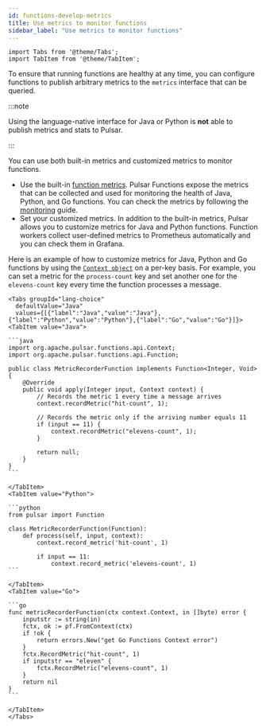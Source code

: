 ```yaml
---
id: functions-develop-metrics
title: Use metrics to monitor functions
sidebar_label: "Use metrics to monitor functions"
---
```


````mdx-code-block
import Tabs from '@theme/Tabs';
import TabItem from '@theme/TabItem';
````

To ensure that running functions are healthy at any time, you can configure functions to publish arbitrary metrics to the `metrics` interface that can be queried.

:::note

Using the language-native interface for Java or Python is **not** able to publish metrics and stats to Pulsar.

:::

You can use both built-in metrics and customized metrics to monitor functions.
- Use the built-in [function metrics](reference-metrics.md#pulsar-functions).
  Pulsar Functions expose the metrics that can be collected and used for monitoring the health of Java, Python, and Go functions. You can check the metrics by following the [monitoring](deploy-monitoring.md#function-and-connector-stats) guide.
- Set your customized metrics.
  In addition to the built-in metrics, Pulsar allows you to customize metrics for Java and Python functions. Function workers collect user-defined metrics to Prometheus automatically and you can check them in Grafana.

Here is an example of how to customize metrics for Java, Python and Go functions by using the [`Context object`](functions-concepts.md#context) on a per-key basis. For example, you can set a metric for the `process-count` key and set another one for the `elevens-count` key every time the function processes a message.


````mdx-code-block
<Tabs groupId="lang-choice"
  defaultValue="Java"
  values={[{"label":"Java","value":"Java"},{"label":"Python","value":"Python"},{"label":"Go","value":"Go"}]}>
<TabItem value="Java">

```java
import org.apache.pulsar.functions.api.Context;
import org.apache.pulsar.functions.api.Function;

public class MetricRecorderFunction implements Function<Integer, Void> {
    @Override
    public void apply(Integer input, Context context) {
        // Records the metric 1 every time a message arrives
        context.recordMetric("hit-count", 1);

        // Records the metric only if the arriving number equals 11
        if (input == 11) {
            context.recordMetric("elevens-count", 1);
        }

        return null;
    }
}
```

</TabItem>
<TabItem value="Python">

```python
from pulsar import Function

class MetricRecorderFunction(Function):
    def process(self, input, context):
        context.record_metric('hit-count', 1)

        if input == 11:
            context.record_metric('elevens-count', 1)
```

</TabItem>
<TabItem value="Go">

```go
func metricRecorderFunction(ctx context.Context, in []byte) error {
	inputstr := string(in)
	fctx, ok := pf.FromContext(ctx)
	if !ok {
		return errors.New("get Go Functions Context error")
	}
	fctx.RecordMetric("hit-count", 1)
	if inputstr == "eleven" {
		fctx.RecordMetric("elevens-count", 1)
	}
	return nil
}
```

</TabItem>
</Tabs>
````
